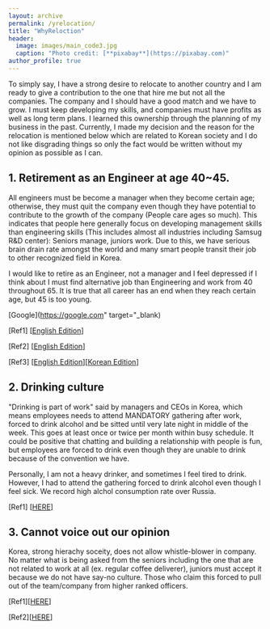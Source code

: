 ```yaml
---
layout: archive
permalink: /yrelocation/
title: "WhyReloction"
header:
  image: images/main_code3.jpg
  caption: "Photo credit: [**pixabay**](https://pixabay.com)"
author_profile: true
---
```


To simply say, I have a strong desire to relocate to another country and I am ready to give a contribution to the one that hire me but not all the companies. The company and I should have a good match and we have to grow. I must keep developing my skills, and companies must have profits as well as long term plans. I learned this ownership through the planning of my business in the past. Currently, I made my decision and the reason for the relocation is mentioned below which are related to Korean society and I do not like disgrading things so only the fact would be written without my opinion as possible as I can.


## 1. Retirement as an Engineer at age 40~45.

All engineers must be become a manager when they become certain age; otherwise, they must quit the company even though they have potential to contribute to the growth of the company (People care ages so much). This indicates that people here generally focus on developing management skills than engineering skills (This includes almost all industries including Samsug R&D center): Seniors manage, juniors work. Due to this, we have serious brain drain rate amongst the world and many smart people transit their job to other recognized field in Korea.

I would like to retire as an Engineer, not a manager and I feel depressed if I think about I must find alternative job than Engineering and work from 40 throughout 65. It is true that all career has an end when they reach certain age, but 45 is too young.

[Google](https://google.com" target="_blank)

[Ref1] [[English Edition](http://english.etnews.com/20151211200003)]

[Ref2] [[English Edition](http://www.koreaherald.com/view.php?ud=20151126001095)]

[Ref3] [[English Edition](http://thethreewisemonkeys.com/2012/09/03/inside-korean-work-culture-overworked-and-underappreciated/)][[Korean Edition](http://news.chosun.com/site/data/html_dir/2015/11/26/2015112604149.html)]


## 2. Drinking culture

"Drinking is part of work" said by managers and CEOs in Korea, which means employees needs to attend MANDATORY gathering after work, forced to drink alcohol and be sitted until very late night in middle of the week. This goes at least once or twice per month within busy schedule. It could be positive that chatting and building a relationship with people is fun, but employees are forced to drink even though they are unable to drink because of the convention we have.

Personally, I am not a heavy drinker, and sometimes I feel tired to drink. However, I had to attend the gathering forced to drink alcohol even though I feel sick. We record high alchol consumption rate over Russia.

[Ref1] [[HERE](http://www.aclipse.net/teach-in-korea/cultural-tips)]

## 3. Cannot voice out our opinion

Korea, strong hierachy soceity, does not allow whistle-blower in company. No matter what is being asked from the seniors including the one that are not related to work at all (ex. regular coffee deliverer), juniors must accept it because we do not have say-no culture. Those who claim this forced to pull out of the team/company from higher ranked officers.

[Ref1][[HERE](http://mobile.nytimes.com/2016/11/09/business/international/south-korea-whistle-blower-corruption.html)]

[Ref2][[HERE](http://edition.cnn.com/2015/07/23/asia/south-korea-work-culture/index.html)]
